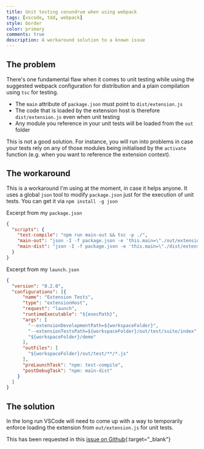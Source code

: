 ```yaml
---
title: Unit testing conundrum when using webpack
tags: [vscode, tdd, webpack]
style: border
color: primary
comments: true
description: A workaround solution to a known issue
---
```


## The problem

There's one fundamental flaw when it comes to unit testing while using the suggested webpack configuration for distribution and a plain compilation using `tsc` for testing.

- The `main` attribute of `package.json` must point to `dist/extension.js`
- The code that is loaded by the extension host is therefore `dist/extension.js` even when unit testing
- Any module you reference in your unit tests will be loaded from the `out` folder

This is not a good solution. For instance, you will run into problems in case your tests rely on any of those modules being initialised by the `activate` function (e.g. when you want to reference the extension context).

## The workaround

This is a workaround I'm using at the moment, in case it helps anyone. It uses a global `json` tool to modify `package.json` just for the execution of unit tests. You can get it via `npm install -g json`

Excerpt from my `package.json`
```json
{
  "scripts": {
    "test-compile": "npm run main-out && tsc -p ./",
    "main-out": "json -I -f package.json -e 'this.main=\"./out/extension.js\"'",
    "main-dist": "json -I -f package.json -e 'this.main=\"./dist/extension.js\"'"
  }
}
```

Excerpt from my `launch.json`
```json
{
  "version": "0.2.0",
  "configurations": [{
      "name": "Extension Tests",
      "type": "extensionHost",
      "request": "launch",
      "runtimeExecutable": "${execPath}",
      "args": [
        "--extensionDevelopmentPath=${workspaceFolder}",
        "--extensionTestsPath=${workspaceFolder}/out/test/suite/index",
        "${workspaceFolder}/demo"
      ],
      "outFiles": [
        "${workspaceFolder}/out/test/**/*.js"
      ],
      "preLaunchTask": "npm: test-compile",
      "postDebugTask": "npm: main-dist"
    }
  ]
}
```

## The solution

In the long run VSCode will need to come up with a way to temporarily enforce loading the extension from `out/extension.js` for unit tests.

This has been requested in this [issue on Github](https://github.com/microsoft/vscode/issues/85779){:target="_blank"}